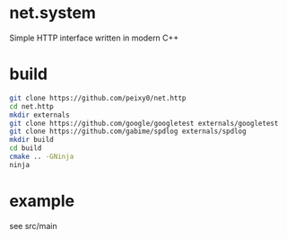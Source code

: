 # net.system
Simple HTTP interface written in modern C++

# build
```bash
git clone https://github.com/peixy0/net.http
cd net.http
mkdir externals
git clone https://github.com/google/googletest externals/googletest
git clone https://github.com/gabime/spdlog externals/spdlog
mkdir build
cd build
cmake .. -GNinja
ninja
```

# example
see src/main
